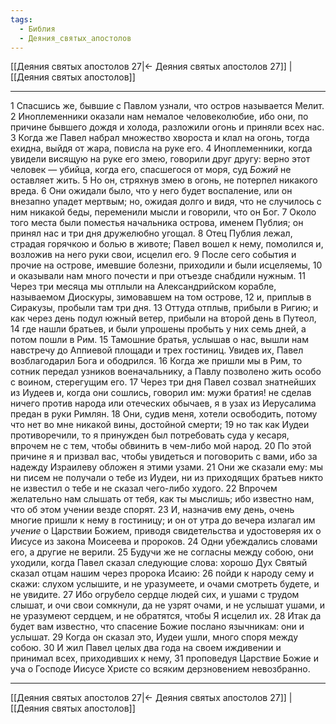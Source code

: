 ```yaml
---
tags:
  - Библия
  - Деяния_святых_апостолов
---
```

[[Деяния святых апостолов 27|← Деяния святых апостолов 27]] | [[Деяния святых апостолов]]

---
1 Спасшись же, бывшие с Павлом узнали, что остров называется Мелит.
2 Иноплеменники оказали нам немалое человеколюбие, ибо они, по причине бывшего дождя и холода, разложили огонь и приняли всех нас.
3 Когда же Павел набрал множество хвороста и клал на огонь, тогда ехидна, выйдя от жара, повисла на руке его.
4 Иноплеменники, когда увидели висящую на руке его змею, говорили друг другу: верно этот человек — убийца, когда его, спасшегося от моря, суд <I>Божий</I> не оставляет жить.
5 Но он, стряхнув змею в огонь, не потерпел никакого вреда.
6 Они ожидали было, что у него будет воспаление, или он внезапно упадет мертвым; но, ожидая долго и видя, что не случилось с ним никакой беды, переменили мысли и говорили, что он Бог.
7 Около того места были поместья начальника острова, именем Публия; он принял нас и три дня дружелюбно угощал.
8 Отец Публия лежал, страдая горячкою и болью в животе; Павел вошел к нему, помолился и, возложив на него руки свои, исцелил его.
9 После сего события и прочие на острове, имевшие болезни, приходили и были исцеляемы,
10 и оказывали нам много почести и при отъезде снабдили нужным.
11 Через три месяца мы отплыли на Александрийском корабле, называемом Диоскуры, зимовавшем на том острове,
12 и, приплыв в Сиракузы, пробыли там три дня.
13 Оттуда отплыв, прибыли в Ригию; и как через день подул южный ветер, прибыли на второй день в Путеол,
14 где нашли братьев, и были упрошены пробыть у них семь дней, а потом пошли в Рим.
15 Тамошние братья, услышав о нас, вышли нам навстречу до Аппиевой площади и трех гостиниц. Увидев их, Павел возблагодарил Бога и ободрился.
16 Когда же пришли мы в Рим, то сотник передал узников военачальнику, а Павлу позволено жить особо с воином, стерегущим его.
17 Через три дня Павел созвал знатнейших из Иудеев и, когда они сошлись, говорил им: мужи братия! не сделав ничего против народа или отеческих обычаев, я в узах из Иерусалима предан в руки Римлян.
18 Они, судив меня, хотели освободить, потому что нет во мне никакой вины, достойной смерти;
19 но так как Иудеи противоречили, то я принужден был потребовать суда у кесаря, впрочем не с тем, чтобы обвинить в чем-либо мой народ.
20 По этой причине я и призвал вас, чтобы увидеться и поговорить с вами, ибо за надежду Израилеву обложен я этими узами.
21 Они же сказали ему: мы ни писем не получали о тебе из Иудеи, ни из приходящих братьев никто не известил о тебе и не сказал чего-либо худого.
22 Впрочем желательно нам слышать от тебя, как ты мыслишь; ибо известно нам, что об этом учении везде спорят.
23 И, назначив ему день, очень многие пришли к нему в гостиницу; и он от утра до вечера излагал им <I>учение</I> о Царствии Божием, приводя свидетельства и удостоверяя их о Иисусе из закона Моисеева и пророков.
24 Одни убеждались словами его, а другие не верили.
25 Будучи же не согласны между собою, они уходили, когда Павел сказал следующие слова: хорошо Дух Святый сказал отцам нашим через пророка Исаию:
26 пойди к народу сему и скажи: слухом услышите, и не уразумеете, и очами смотреть будете, и не увидите.
27 Ибо огрубело сердце людей сих, и ушами с трудом слышат, и очи свои сомкнули, да не узрят очами, и не услышат ушами, и не уразумеют сердцем, и не обратятся, чтобы Я исцелил их.
28 Итак да будет вам известно, что спасение Божие послано язычникам: они и услышат.
29 Когда он сказал это, Иудеи ушли, много споря между собою.
30 И жил Павел целых два года на своем иждивении и принимал всех, приходивших к нему,
31 проповедуя Царствие Божие и уча о Господе Иисусе Христе со всяким дерзновением невозбранно.

---
[[Деяния святых апостолов 27|← Деяния святых апостолов 27]] | [[Деяния святых апостолов]]